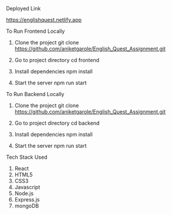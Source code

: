 Deployed Link

https://englishquest.netlify.app


To Run Frontend Locally

1. Clone the project
git clone https://github.com/aniketgarole/English_Quest_Assignment.git

2. Go to project directory
cd frontend

3. Install dependencies
npm install

4. Start the server
npm run start


To Run Backend Locally

1. Clone the project
git clone https://github.com/aniketgarole/English_Quest_Assignment.git

2. Go to project directory
cd backend

3. Install dependencies
npm install

4. Start the server
npm run start 



Tech Stack Used
1. React
2. HTML5
3. CSS3
4. Javascript
5. Node.js
6. Express.js
7. mongoDB
